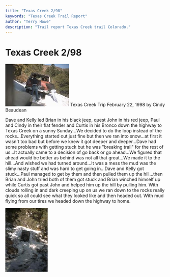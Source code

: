 ```yaml
---
title: "Texas Creek 2/98"
keywords: "Texas Creek Trail Report"
author: "Terry Howe"
description: "Trail report Texas Creek trail Colorado."
---
```

# Texas Creek 2/98

![Dave getting some help on Texas Creek](../../img/terry/trail/tc980201.jpg "Dave getting some help on Texas Creek") Texas Creek Trip
February 22, 1998
by
Cindy Beaudean

Dave and Kelly led Brian in his black jeep, quest John in his red jeep, Paul and Cindy in their flat fender and Curtis in his Bronco down the highway to Texas Creek on a sunny Sunday...We decided to do the loop instead of the rocks...Everything started out just fine but then we ran into snow...at first it wasn't too bad but before we knew it got deeper and deeper...Dave had some problems with getting stuck but he was "breaking trail" for the rest of us...It actually came to a decision of go back or go ahead...We figured that ahead would be better as behind was not all that great...We made it to the hill...And wished we had turned around...It was a mess the mud was the slimy nasty stuff and was hard to get going in...Dave and Kelly got stuck...Paul managed to get by them and then pulled them up the hill...then Brian and John tried both of them got stuck and Brian winched himself up while Curtis got past John and helped him up the hill by pulling him. With clouds rolling in and dark creeping up on us we ran down to the rocks really quick so all could see what they looked like and then headed out. With mud flying from our tires we headed down the highway to home.

![Paul working the snow on Texas Creek](../../img/terry/trail/tc980202.jpg "Paul working the snow on Texas Creek")